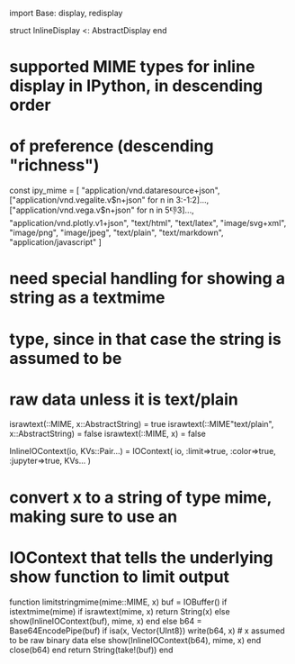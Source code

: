 import Base: display, redisplay

struct InlineDisplay <: AbstractDisplay end

# supported MIME types for inline display in IPython, in descending order
# of preference (descending "richness")
const ipy_mime = [
    "application/vnd.dataresource+json",
    ["application/vnd.vegalite.v$n+json" for n in 3:-1:2]...,
    ["application/vnd.vega.v$n+json" for n in 5:-1:3]...,
    "application/vnd.plotly.v1+json",
    "text/html",
    "text/latex",
    "image/svg+xml",
    "image/png",
    "image/jpeg",
    "text/plain",
    "text/markdown",
    "application/javascript"
]

# need special handling for showing a string as a textmime
# type, since in that case the string is assumed to be
# raw data unless it is text/plain
israwtext(::MIME, x::AbstractString) = true
israwtext(::MIME"text/plain", x::AbstractString) = false
israwtext(::MIME, x) = false

InlineIOContext(io, KVs::Pair...) = IOContext(
    io,
    :limit=>true, :color=>true, :jupyter=>true,
    KVs...
)

# convert x to a string of type mime, making sure to use an
# IOContext that tells the underlying show function to limit output
function limitstringmime(mime::MIME, x)
    buf = IOBuffer()
    if istextmime(mime)
        if israwtext(mime, x)
            return String(x)
        else
            show(InlineIOContext(buf), mime, x)
        end
    else
        b64 = Base64EncodePipe(buf)
        if isa(x, Vector{UInt8})
            write(b64, x) # x assumed to be raw binary data
        else
            show(InlineIOContext(b64), mime, x)
        end
        close(b64)
    end
    return String(take!(buf))
end